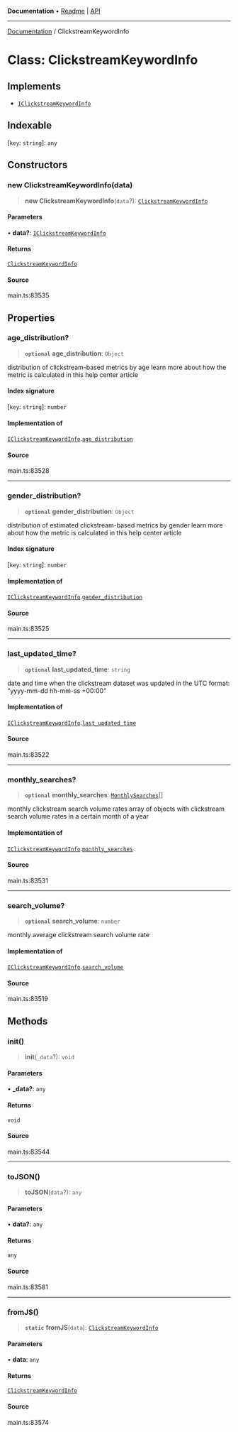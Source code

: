 **Documentation** • [Readme](../README.md) \| [API](../globals.md)

***

[Documentation](../README.md) / ClickstreamKeywordInfo

# Class: ClickstreamKeywordInfo

## Implements

- [`IClickstreamKeywordInfo`](../interfaces/IClickstreamKeywordInfo.md)

## Indexable

 \[`key`: `string`\]: `any`

## Constructors

### new ClickstreamKeywordInfo(data)

> **new ClickstreamKeywordInfo**(`data`?): [`ClickstreamKeywordInfo`](ClickstreamKeywordInfo.md)

#### Parameters

• **data?**: [`IClickstreamKeywordInfo`](../interfaces/IClickstreamKeywordInfo.md)

#### Returns

[`ClickstreamKeywordInfo`](ClickstreamKeywordInfo.md)

#### Source

main.ts:83535

## Properties

### age\_distribution?

> **`optional`** **age\_distribution**: `Object`

distribution of clickstream-based metrics by age
learn more about how the metric is calculated in this help center article

#### Index signature

 \[`key`: `string`\]: `number`

#### Implementation of

[`IClickstreamKeywordInfo`](../interfaces/IClickstreamKeywordInfo.md).[`age_distribution`](../interfaces/IClickstreamKeywordInfo.md#age_distribution)

#### Source

main.ts:83528

***

### gender\_distribution?

> **`optional`** **gender\_distribution**: `Object`

distribution of estimated clickstream-based metrics by gender
learn more about how the metric is calculated in this help center article

#### Index signature

 \[`key`: `string`\]: `number`

#### Implementation of

[`IClickstreamKeywordInfo`](../interfaces/IClickstreamKeywordInfo.md).[`gender_distribution`](../interfaces/IClickstreamKeywordInfo.md#gender_distribution)

#### Source

main.ts:83525

***

### last\_updated\_time?

> **`optional`** **last\_updated\_time**: `string`

date and time when the clickstream dataset was updated
in the UTC format: “yyyy-mm-dd hh-mm-ss +00:00”

#### Implementation of

[`IClickstreamKeywordInfo`](../interfaces/IClickstreamKeywordInfo.md).[`last_updated_time`](../interfaces/IClickstreamKeywordInfo.md#last_updated_time)

#### Source

main.ts:83522

***

### monthly\_searches?

> **`optional`** **monthly\_searches**: [`MonthlySearches`](MonthlySearches.md)[]

monthly clickstream search volume rates
array of objects with clickstream search volume rates in a certain month of a year

#### Implementation of

[`IClickstreamKeywordInfo`](../interfaces/IClickstreamKeywordInfo.md).[`monthly_searches`](../interfaces/IClickstreamKeywordInfo.md#monthly_searches)

#### Source

main.ts:83531

***

### search\_volume?

> **`optional`** **search\_volume**: `number`

monthly average clickstream search volume rate

#### Implementation of

[`IClickstreamKeywordInfo`](../interfaces/IClickstreamKeywordInfo.md).[`search_volume`](../interfaces/IClickstreamKeywordInfo.md#search_volume)

#### Source

main.ts:83519

## Methods

### init()

> **init**(`_data`?): `void`

#### Parameters

• **\_data?**: `any`

#### Returns

`void`

#### Source

main.ts:83544

***

### toJSON()

> **toJSON**(`data`?): `any`

#### Parameters

• **data?**: `any`

#### Returns

`any`

#### Source

main.ts:83581

***

### fromJS()

> **`static`** **fromJS**(`data`): [`ClickstreamKeywordInfo`](ClickstreamKeywordInfo.md)

#### Parameters

• **data**: `any`

#### Returns

[`ClickstreamKeywordInfo`](ClickstreamKeywordInfo.md)

#### Source

main.ts:83574
